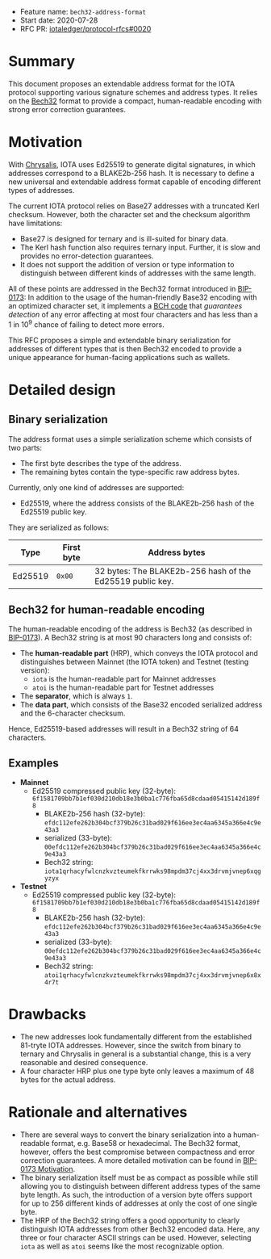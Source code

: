 + Feature name: `bech32-address-format`
+ Start date: 2020-07-28
+ RFC PR: [iotaledger/protocol-rfcs#0020](https://github.com/iotaledger/protocol-rfcs/pull/20)

# Summary

This document proposes an extendable address format for the IOTA protocol supporting various signature schemes and address types. It relies on the [Bech32](https://github.com/bitcoin/bips/blob/master/bip-0173.mediawiki) format to provide a compact, human-readable encoding with strong error correction guarantees.

# Motivation

With [Chrysalis](https://roadmap.iota.org/chrysalis), IOTA uses Ed25519 to generate digital signatures, in which addresses correspond to a BLAKE2b-256 hash. It is necessary to define a new universal and extendable address format capable of encoding different types of addresses.

The current IOTA protocol relies on Base27 addresses with a truncated Kerl checksum. However, both the character set and the checksum algorithm have limitations: 
- Base27 is designed for ternary and is ill-suited for binary data.
- The Kerl hash function also requires ternary input. Further, it is slow and provides no error-detection guarantees.
- It does not support the addition of version or type information to distinguish between different kinds of addresses with the same length.

All of these points are addressed in the Bech32 format introduced in [BIP-0173](https://github.com/bitcoin/bips/blob/master/bip-0173.mediawiki): In addition to the usage of the human-friendly Base32 encoding with an optimized character set, it implements a [BCH code](https://en.wikipedia.org/wiki/BCH_code) that _guarantees detection_ of any error affecting at most four characters and has less than a 1 in 10<sup>9</sup> chance of failing to detect more errors.

This RFC proposes a simple and extendable binary serialization for addresses of different types that is then Bech32 encoded to provide a unique appearance for human-facing applications such as wallets. 

# Detailed design

## Binary serialization

The address format uses a simple serialization scheme which consists of two parts:

   - The first byte describes the type of the address.
   - The remaining bytes contain the type-specific raw address bytes.

Currently, only one kind of addresses are supported:
 - Ed25519, where the address consists of the BLAKE2b-256 hash of the Ed25519 public key.

They are serialized as follows:

| Type    | First byte | Address bytes                                             |
| ------- | ---------- | --------------------------------------------------------- |
| Ed25519 | `0x00`     | 32 bytes: The BLAKE2b-256 hash of the Ed25519 public key. |


## Bech32 for human-readable encoding

The human-readable encoding of the address is Bech32 (as described in [BIP-0173](https://github.com/bitcoin/bips/blob/master/bip-0173.mediawiki)). A Bech32 string is at most 90 characters long and consists of: 

- The **human-readable part** (HRP), which conveys the IOTA protocol and distinguishes between Mainnet (the IOTA token) and Testnet (testing version):
   -  `iota` is the human-readable part for Mainnet addresses
   -  `atoi` is the human-readable part for Testnet addresses
- The **separator**, which is always `1`.
- The **data part**, which consists of the Base32 encoded serialized address and the 6-character checksum.

Hence, Ed25519-based addresses will result in a Bech32 string of 64 characters.

## Examples

- **Mainnet**
   - Ed25519 compressed public key (32-byte): `6f1581709bb7b1ef030d210db18e3b0ba1c776fba65d8cdaad05415142d189f8`
      - BLAKE2b-256 hash (32-byte): `efdc112efe262b304bcf379b26c31bad029f616ee3ec4aa6345a366e4c9e43a3` 
      - serialized (33-byte): `00efdc112efe262b304bcf379b26c31bad029f616ee3ec4aa6345a366e4c9e43a3`
      - Bech32 string: `iota1qrhacyfwlcnzkvzteumekfkrrwks98mpdm37cj4xx3drvmjvnep6xqgyzyx`
- **Testnet**
   - Ed25519 compressed public key (32-byte): `6f1581709bb7b1ef030d210db18e3b0ba1c776fba65d8cdaad05415142d189f8`
      - BLAKE2b-256 hash (32-byte): `efdc112efe262b304bcf379b26c31bad029f616ee3ec4aa6345a366e4c9e43a3` 
      - serialized (33-byte): `00efdc112efe262b304bcf379b26c31bad029f616ee3ec4aa6345a366e4c9e43a3`
      - Bech32 string: `atoi1qrhacyfwlcnzkvzteumekfkrrwks98mpdm37cj4xx3drvmjvnep6x8x4r7t`

# Drawbacks

- The new addresses look fundamentally different from the established 81-tryte IOTA addresses. However, since the switch from binary to ternary and Chrysalis in general is a substantial change, this is a very reasonable and desired consequence.
- A four character HRP plus one type byte only leaves a maximum of 48 bytes for the actual address. 

# Rationale and alternatives

- There are several ways to convert the binary serialization into a human-readable format, e.g. Base58 or hexadecimal. The Bech32 format, however, offers the best compromise between compactness and error correction guarantees. A more detailed motivation can be found in [BIP-0173 Motivation](https://github.com/bitcoin/bips/blob/master/bip-0173.mediawiki#motivation).
- The binary serialization itself must be as compact as possible while still allowing you to distinguish between different address types of the same byte length. As such, the introduction of a version byte offers support for up to 256 different kinds of addresses at only the cost of one single byte.
- The HRP of the Bech32 string offers a good opportunity to clearly distinguish IOTA addresses from other Bech32 encoded data. Here, any three or four character ASCII strings can be used. However, selecting `iota` as well as `atoi` seems like the most recognizable option.
